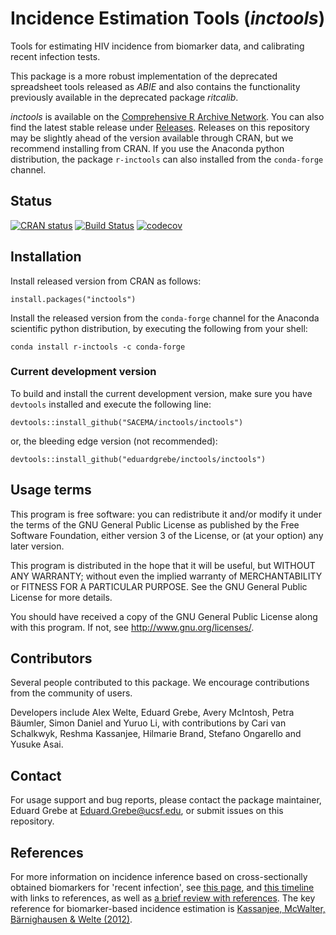 # Incidence Estimation Tools (*inctools*)

Tools for estimating HIV incidence from biomarker data, and calibrating recent infection tests.

This package is a more robust implementation of the deprecated spreadsheet tools released as *ABIE* and also contains the functionality previously available in the deprecated package *ritcalib*.

*inctools* is available on the [Comprehensive R Archive Network](https://cran.r-project.org/web/packages/inctools/index.html). You can also find the latest stable release under [Releases](https://github.com/SACEMA/inctools/releases). Releases on this repository may be slightly ahead of the version available through CRAN, but we recommend installing from CRAN. If you use the Anaconda python distribution, the package `r-inctools` can also installed from the `conda-forge` channel.

## Status

[![CRAN status](https://www.r-pkg.org/badges/version/inctools)](https://cran.r-project.org/package=inctools)
[![Build Status](https://travis-ci.org/SACEMA/inctools.svg?branch=master)](https://travis-ci.org/SACEMA/inctools)
[![codecov](https://codecov.io/gh/SACEMA/inctools/branch/master/graph/badge.svg)](https://codecov.io/gh/SACEMA/inctools)

## Installation

Install released version from CRAN as follows:

```
install.packages("inctools")
```

Install the released version from the `conda-forge` channel for the Anaconda scientific python distribution, by executing the following from your shell:

```
conda install r-inctools -c conda-forge
```

### Current development version

To build and install the current development version, make sure you have
`devtools` installed and execute the following line:

```
devtools::install_github("SACEMA/inctools/inctools")
```

or, the bleeding edge version (not recommended):

```
devtools::install_github("eduardgrebe/inctools/inctools")
```

## Usage terms

This program is free software: you can redistribute it and/or modify
it under the terms of the GNU General Public License as published by
the Free Software Foundation, either version 3 of the License, or
(at your option) any later version.

This program is distributed in the hope that it will be useful,
but WITHOUT ANY WARRANTY; without even the implied warranty of
MERCHANTABILITY or FITNESS FOR A PARTICULAR PURPOSE.  See the
GNU General Public License for more details.

You should have received a copy of the GNU General Public License
along with this program.  If not, see <http://www.gnu.org/licenses/>.

## Contributors

Several people contributed to this package. We encourage contributions from the
community of users.

Developers include Alex Welte, Eduard Grebe, Avery McIntosh, Petra Bäumler,
Simon Daniel and Yuruo Li, with contributions by Cari van Schalkwyk,
Reshma Kassanjee, Hilmarie Brand, Stefano Ongarello and Yusuke Asai.

## Contact

For usage support and bug reports, please contact the package maintainer,
Eduard Grebe at Eduard.Grebe@ucsf.edu, or submit issues on this repository.

## References

For more information on incidence inference based on cross-sectionally obtained biomarkers for 'recent infection', see [this page](http://www.incidence-estimation.org/page/theory-cross-sectional-recent-infection-tests), and [this timeline](http://www.incidence-estimation.org/page/timeline) with links to references, as well as [a brief review with references](http://www.incidence-estimation.org/page/theory-review-and-references-incidence-inference-using-biomarkers-for-recent-infection). The key reference for biomarker-based incidence estimation is [Kassanjee, McWalter, Bärnighausen & Welte (2012)](http://dx.doi.org/10.1097/EDE.0b013e3182576c07).
